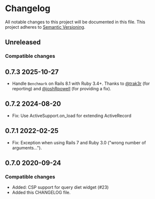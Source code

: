 # Changelog
All notable changes to this project will be documented in this file.
This project adheres to [Semantic Versioning](http://semver.org/spec/v2.0.0.html).
## Unreleased

### Compatible changes

## 0.7.3 2025-10-27
- Handle `Benchmark` on Rails 8.1 with Ruby 3.4+. Thanks to [@trak3r](https://github.com/trak3r) (for reporting) and [@joshRpowell](https://github.com/joshRpowell) (for providing a fix).

## 0.7.2 2024-08-20
- Fix: Use ActiveSupport.on_load for extending ActiveRecord

## 0.7.1 2022-02-25
- Fix: Exception when using Rails 7 and Ruby 3.0 ("wrong number of arguments...").

## 0.7.0 2020-09-24
### Compatible changes
- Added: CSP support for query diet widget (#23)
- Added this CHANGELOG file.
